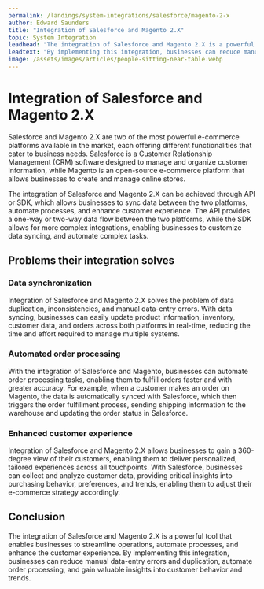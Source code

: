 ```yaml
---
permalink: /landings/system-integrations/salesforce/magento-2-x
author: Edward Saunders
title: "Integration of Salesforce and Magento 2.X"
topic: System Integration
leadhead: "The integration of Salesforce and Magento 2.X is a powerful tool that enables businesses to streamline operations, automate processes, and enhance the customer experience"
leadtext: "By implementing this integration, businesses can reduce manual data-entry errors and duplication, automate order processing, and gain valuable insights into customer behavior and trends."
image: /assets/images/articles/people-sitting-near-table.webp
---
```

<div class="arttext">	<h1>Integration of Salesforce and Magento 2.X</h1>
	<p>Salesforce and Magento 2.X are two of the most powerful e-commerce platforms available in the market, each offering different functionalities that cater to business needs. Salesforce is a Customer Relationship Management (CRM) software designed to manage and organize customer information, while Magento is an open-source e-commerce platform that allows businesses to create and manage online stores.</p>
	<p>The integration of Salesforce and Magento 2.X can be achieved through API or SDK, which allows businesses to sync data between the two platforms, automate processes, and enhance customer experience. The API provides a one-way or two-way data flow between the two platforms, while the SDK allows for more complex integrations, enabling businesses to customize data syncing, and automate complex tasks.</p>
	<h2>Problems their integration solves</h2>
	<h3>Data synchronization</h3>
	<p>Integration of Salesforce and Magento 2.X solves the problem of data duplication, inconsistencies, and manual data-entry errors. With data syncing, businesses can easily update product information, inventory, customer data, and orders across both platforms in real-time, reducing the time and effort required to manage multiple systems.</p>
	<h3>Automated order processing</h3>
	<p>With the integration of Salesforce and Magento, businesses can automate order processing tasks, enabling them to fulfill orders faster and with greater accuracy. For example, when a customer makes an order on Magento, the data is automatically synced with Salesforce, which then triggers the order fulfillment process, sending shipping information to the warehouse and updating the order status in Salesforce.</p>
	<h3>Enhanced customer experience</h3>
	<p>Integration of Salesforce and Magento 2.X allows businesses to gain a 360-degree view of their customers, enabling them to deliver personalized, tailored experiences across all touchpoints. With Salesforce, businesses can collect and analyze customer data, providing critical insights into purchasing behavior, preferences, and trends, enabling them to adjust their e-commerce strategy accordingly.</p>
	<h2>Conclusion</h2>
	<p>The integration of Salesforce and Magento 2.X is a powerful tool that enables businesses to streamline operations, automate processes, and enhance the customer experience. By implementing this integration, businesses can reduce manual data-entry errors and duplication, automate order processing, and gain valuable insights into customer behavior and trends.</p>
</div>